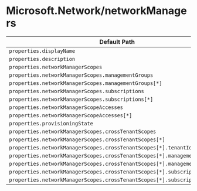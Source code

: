 # Microsoft.Network/networkManagers

| Default Path | Alias |
|---|---|
| `properties.displayName` | `Microsoft.Network/networkManagers/displayName` |
| `properties.description` | `Microsoft.Network/networkManagers/description` |
| `properties.networkManagerScopes` | `Microsoft.Network/networkManagers/networkManagerScopes` |
| `properties.networkManagerScopes.managementGroups` | `Microsoft.Network/networkManagers/networkManagerScopes.managementGroups` |
| `properties.networkManagerScopes.managementGroups[*]` | `Microsoft.Network/networkManagers/networkManagerScopes.managementGroups[*]` |
| `properties.networkManagerScopes.subscriptions` | `Microsoft.Network/networkManagers/networkManagerScopes.subscriptions` |
| `properties.networkManagerScopes.subscriptions[*]` | `Microsoft.Network/networkManagers/networkManagerScopes.subscriptions[*]` |
| `properties.networkManagerScopeAccesses` | `Microsoft.Network/networkManagers/networkManagerScopeAccesses` |
| `properties.networkManagerScopeAccesses[*]` | `Microsoft.Network/networkManagers/networkManagerScopeAccesses[*]` |
| `properties.provisioningState` | `Microsoft.Network/networkManagers/provisioningState` |
| `properties.networkManagerScopes.crossTenantScopes` | `Microsoft.Network/networkManagers/networkManagerScopes.crossTenantScopes` |
| `properties.networkManagerScopes.crossTenantScopes[*]` | `Microsoft.Network/networkManagers/networkManagerScopes.crossTenantScopes[*]` |
| `properties.networkManagerScopes.crossTenantScopes[*].tenantId` | `Microsoft.Network/networkManagers/networkManagerScopes.crossTenantScopes[*].tenantId` |
| `properties.networkManagerScopes.crossTenantScopes[*].managementGroups` | `Microsoft.Network/networkManagers/networkManagerScopes.crossTenantScopes[*].managementGroups` |
| `properties.networkManagerScopes.crossTenantScopes[*].managementGroups[*]` | `Microsoft.Network/networkManagers/networkManagerScopes.crossTenantScopes[*].managementGroups[*]` |
| `properties.networkManagerScopes.crossTenantScopes[*].subscriptions` | `Microsoft.Network/networkManagers/networkManagerScopes.crossTenantScopes[*].subscriptions` |
| `properties.networkManagerScopes.crossTenantScopes[*].subscriptions[*]` | `Microsoft.Network/networkManagers/networkManagerScopes.crossTenantScopes[*].subscriptions[*]` |

